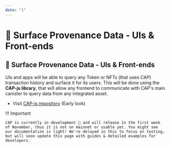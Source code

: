 ```yaml
---
date: "1"
---
```

# 👑 Surface Provenance Data - UIs & Front-ends

## 👑 Surface Provenance Data - UIs & Front-ends

UIs and apps will be able to query any Token or NFTs (that uses CAP) transaction history and surface it for its users. This will be done using the **CAP-js library**, that will allow any frontend to communicate with CAP's main canister to query data from any integrated asset.

- Visit [CAP-js repository](https://github.com/Psychedelic/cap-js) (Early look)

!!! Important

    CAP is currently in development 🚧 and will release in the first week of November, thus it is not on mainnet or usable yet. You might see our documentation is light! We're delayed in this to focus on testing, but will soon update this page with guides & detailed examples for developers.